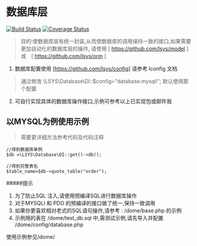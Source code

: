 数据库层
===

[![Build Status](https://travis-ci.com/php-lsys/db.svg?branch=master)](https://travis-ci.com/php-lsys/db)
[![Coverage Status](https://coveralls.io/repos/github/php-lsys/db/badge.svg?branch=master)](https://coveralls.io/github/php-lsys/db?branch=master)

> 目的:使数据库层有统一封装,从而使数据库的调用保持一致的接口,如果需要更加自动化的数据库层的操作,
	请使用 [ https://github.com/lsys/model ] 或　[ https://github.com/lsys/orm ]


1. 数据库配置使用 [https://github.com/lsys/config] 请参考 lconfig 文档
> 通过修改 \LSYS\Database\DI::$config="database.mysqli"; 默认使用那个配置

2. 可自行实现具体的数据库操作接口,示例可参考以上已实现包或邮件我

以MYSQL为例使用示例
---

> 需要更详细方法参考代码及代码注释

```
//得到数据库单例
$db =\LSYS\Database\DI::get()->db();
```

```
//得到完整表名
$table_name=$db->quote_table("order");
```
#####提示
1. 为了防止SQL 注入,请使用预编译SQL进行数据库操作
2. 对于MYSQLI 和 PDO 的预编译的接口做了统一,保持一致调用
3. 如果你更喜欢相对老式的SQL语句操作,请参考 : /dome/base.php 的示例
4. 示例用的表在 /dome/test_db.sql 中,需测试示例,请先导入并配置 /dome/config/database.php

使用示例参见/dome/
